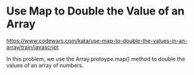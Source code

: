 # Use Map to Double the Value of an Array
https://www.codewars.com/kata/use-map-to-double-the-values-in-an-array/train/javascript

In this problem, we use the Array.protoype.map() method to double the values of an array of numbers.
